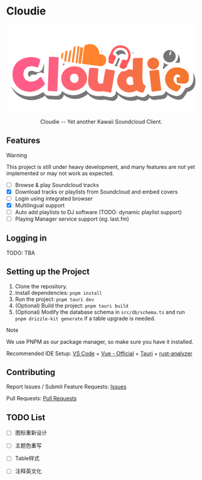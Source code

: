 # Cloudie

<div align="center">
<img src="public/logo.png" alt="logo" width=500 />
</div>

<p align="center">
Cloudie -- Yet another Kawaii Soundcloud Client.
</p>

## Features

> [!WARNING]
> This project is still under heavy development, and many features are not yet implemented or may not work as expected.

- [ ] Browse & play Soundcloud tracks
- [x] Download tracks or playlists from Soundcloud and embed covers
- [ ] Login using integrated browser
- [x] Multilingual support
- [ ] Auto add playlists to DJ software (TODO: dynamic playlist support)
- [ ] Playing Manager service support (eg. last.fm)

## Logging in

TODO: TBA

## Setting up the Project

1. Clone the repository.
2. Install dependencies: `pnpm install`
3. Run the project: `pnpm tauri dev`
4. (Optional) Build the project: `pnpm tauri build`
5. (Optional) Modify the database schema in `src/db/schema.ts` and run `pnpm drizzle-kit generate` if a table upgrade is needed.

> [!NOTE]
> We use PNPM as our package manager, so make sure you have it installed.
>
> Recommended IDE Setup:
> [VS Code](https://code.visualstudio.com/) + [Vue - Official](https://marketplace.visualstudio.com/items?itemName=Vue.volar) + [Tauri](https://marketplace.visualstudio.com/items?itemName=tauri-apps.tauri-vscode) + [rust-analyzer](https://marketplace.visualstudio.com/items?itemName=rust-lang.rust-analyzer)

## Contributing

Report Issues / Submit Feature Requests: [Issues](https://github.com/hexadecimal233/cloudie/issues)

Pull Requests: [Pull Requests](https://github.com/hexadecimal233/cloudie/pulls)

<!-- 也许加一个捐助功能 -->

## TODO List

- [ ] 图标重新设计
- [ ] 主题色重写
- [ ] Table样式

- [ ] 注释英文化
